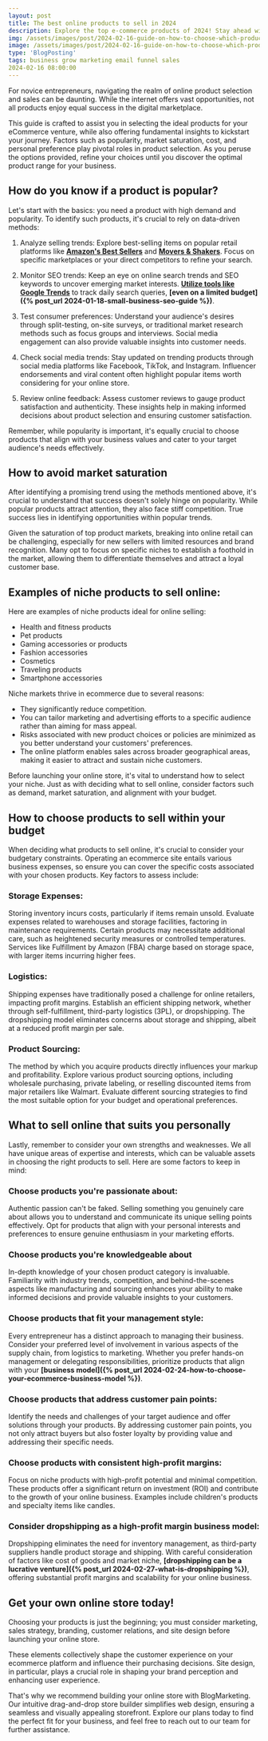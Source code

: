 ```yaml
---
layout: post
title: The best online products to sell in 2024
description: Explore the top e-commerce products of 2024! Stay ahead with trending gadgets and lifestyle items that meet consumer demands.
img: /assets/images/post/2024-02-16-guide-on-how-to-choose-which-products-to-sell-online/guide-on-how-to-choose-which-products-to-sell-online.jpg
image: /assets/images/post/2024-02-16-guide-on-how-to-choose-which-products-to-sell-online/guide-on-how-to-choose-which-products-to-sell-online.jpg
type: 'BlogPosting'
tags: business grow marketing email funnel sales
2024-02-16 08:00:00  
---
```


For novice entrepreneurs, navigating the realm of online product selection and sales can be daunting. While the internet offers vast opportunities, not all products enjoy equal success in the digital marketplace.

This guide is crafted to assist you in selecting the ideal products for your eCommerce venture, while also offering fundamental insights to kickstart your journey. Factors such as popularity, market saturation, cost, and personal preference play pivotal roles in product selection. As you peruse the options provided, refine your choices until you discover the optimal product range for your business.

## How do you know if a product is popular?
Let's start with the basics: you need a product with high demand and popularity. To identify such products, it's crucial to rely on data-driven methods:

1. Analyze selling trends: Explore best-selling items on popular retail platforms like **[Amazon's Best Sellers](https://www.amazon.com/Best-Sellers/zgbs)** and **[Movers & Shakers](https://www.amazon.com/gp/movers-and-shakers/ref=zg_bs_tab)**. Focus on specific marketplaces or your direct competitors to refine your search.

2. Monitor SEO trends: Keep an eye on online search trends and SEO keywords to uncover emerging market interests. **[Utilize tools like Google Trends](https://trends.google.com/trends)** to track daily search queries, **[even on a limited budget]({% post_url 2024-01-18-small-business-seo-guide %})**.

3. Test consumer preferences: Understand your audience's desires through split-testing, on-site surveys, or traditional market research methods such as focus groups and interviews. Social media engagement can also provide valuable insights into customer needs.

4. Check social media trends: Stay updated on trending products through social media platforms like Facebook, TikTok, and Instagram. Influencer endorsements and viral content often highlight popular items worth considering for your online store.

5. Review online feedback: Assess customer reviews to gauge product satisfaction and authenticity. These insights help in making informed decisions about product selection and ensuring customer satisfaction.

Remember, while popularity is important, it's equally crucial to choose products that align with your business values and cater to your target audience's needs effectively.

## How to avoid market saturation
After identifying a promising trend using the methods mentioned above, it's crucial to understand that success doesn't solely hinge on popularity. While popular products attract attention, they also face stiff competition. True success lies in identifying opportunities within popular trends.

Given the saturation of top product markets, breaking into online retail can be challenging, especially for new sellers with limited resources and brand recognition. Many opt to focus on specific niches to establish a foothold in the market, allowing them to differentiate themselves and attract a loyal customer base.

## Examples of niche products to sell online:
Here are examples of niche products ideal for online selling:

- Health and fitness products
- Pet products
- Gaming accessories or products
- Fashion accessories
- Cosmetics
- Traveling products
- Smartphone accessories

Niche markets thrive in ecommerce due to several reasons:

- They significantly reduce competition.
- You can tailor marketing and advertising efforts to a specific audience rather than aiming for mass appeal.
- Risks associated with new product choices or policies are minimized as you better understand your customers' preferences.
- The online platform enables sales across broader geographical areas, making it easier to attract and sustain niche customers.

Before launching your online store, it's vital to understand how to select your niche. Just as with deciding what to sell online, consider factors such as demand, market saturation, and alignment with your budget.

## How to choose products to sell within your budget
When deciding what products to sell online, it's crucial to consider your budgetary constraints. Operating an ecommerce site entails various business expenses, so ensure you can cover the specific costs associated with your chosen products. Key factors to assess include:

### Storage Expenses:
Storing inventory incurs costs, particularly if items remain unsold. Evaluate expenses related to warehouses and storage facilities, factoring in maintenance requirements. Certain products may necessitate additional care, such as heightened security measures or controlled temperatures. Services like Fulfillment by Amazon (FBA) charge based on storage space, with larger items incurring higher fees.

### Logistics:
Shipping expenses have traditionally posed a challenge for online retailers, impacting profit margins. Establish an efficient shipping network, whether through self-fulfillment, third-party logistics (3PL), or dropshipping. The dropshipping model eliminates concerns about storage and shipping, albeit at a reduced profit margin per sale.

### Product Sourcing:
The method by which you acquire products directly influences your markup and profitability. Explore various product sourcing options, including wholesale purchasing, private labeling, or reselling discounted items from major retailers like Walmart. Evaluate different sourcing strategies to find the most suitable option for your budget and operational preferences.

## What to sell online that suits you personally
Lastly, remember to consider your own strengths and weaknesses. We all have unique areas of expertise and interests, which can be valuable assets in choosing the right products to sell. Here are some factors to keep in mind:

### Choose products you're passionate about:
Authentic passion can't be faked. Selling something you genuinely care about allows you to understand and communicate its unique selling points effectively. Opt for products that align with your personal interests and preferences to ensure genuine enthusiasm in your marketing efforts.

### Choose products you're knowledgeable about
In-depth knowledge of your chosen product category is invaluable. Familiarity with industry trends, competition, and behind-the-scenes aspects like manufacturing and sourcing enhances your ability to make informed decisions and provide valuable insights to your customers.

### Choose products that fit your management style:
Every entrepreneur has a distinct approach to managing their business. Consider your preferred level of involvement in various aspects of the supply chain, from logistics to marketing. Whether you prefer hands-on management or delegating responsibilities, prioritize products that align with your **[business model]({% post_url 2024-02-24-how-to-choose-your-ecommerce-business-model %})**.

### Choose products that address customer pain points:
Identify the needs and challenges of your target audience and offer solutions through your products. By addressing customer pain points, you not only attract buyers but also foster loyalty by providing value and addressing their specific needs.

### Choose products with consistent high-profit margins:
Focus on niche products with high-profit potential and minimal competition. These products offer a significant return on investment (ROI) and contribute to the growth of your online business. Examples include children's products and specialty items like candles.

### Consider dropshipping as a high-profit margin business model:
Dropshipping eliminates the need for inventory management, as third-party suppliers handle product storage and shipping. With careful consideration of factors like cost of goods and market niche, **[dropshipping can be a lucrative venture]({% post_url 2024-02-27-what-is-dropshipping %})**, offering substantial profit margins and scalability for your online business.

## Get your own online store today!
Choosing your products is just the beginning; you must consider marketing, sales strategy, branding, customer relations, and site design before launching your online store.

These elements collectively shape the customer experience on your ecommerce platform and influence their purchasing decisions. Site design, in particular, plays a crucial role in shaping your brand perception and enhancing user experience. 

That's why we recommend building your online store with BlogMarketing. Our intuitive drag-and-drop store builder simplifies web design, ensuring a seamless and visually appealing storefront. Explore our plans today to find the perfect fit for your business, and feel free to reach out to our team for further assistance.

